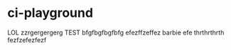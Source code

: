 # ci-playground

LOL
zzrgergergerg
TEST
bfgfbgfbgfbfg
efezffzeffez
barbie
efe
thrthrthrth
fezfzefezfezf
